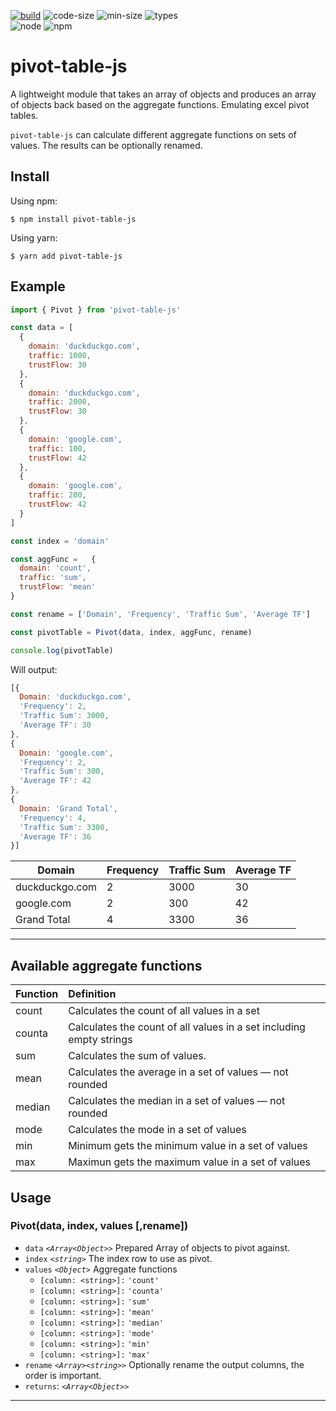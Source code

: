 [![build](https://img.shields.io/travis/alvaro-escalante/pivot-js?style=for-the-badge)](https://app.travis-ci.com/github/alvaro-escalante/pivot-js)
![code-size](https://img.shields.io/github/languages/code-size/alvaro-escalante/pivot-js?style=for-the-badge)
![min-size](https://img.shields.io/bundlephobia/min/pivot-table-js?style=for-the-badge)
![types](https://img.shields.io/npm/types/pivot-table-js?style=for-the-badge)<br>
![node](https://img.shields.io/node/v/pivot-table-js?style=for-the-badge)
![npm](https://img.shields.io/npm/v/pivot-table-js?style=for-the-badge)


# pivot-table-js

A lightweight module that takes an array of objects and produces an array of objects back based on the aggregate functions. Emulating excel pivot tables.

`pivot-table-js` can calculate different aggregate functions on sets of values. The results can be optionally renamed.

## Install

Using npm:

```console
$ npm install pivot-table-js
```

Using yarn:

```console
$ yarn add pivot-table-js
```

## Example

```js
import { Pivot } from 'pivot-table-js'

const data = [
  {
    domain: 'duckduckgo.com',
    traffic: 1000,
    trustFlow: 30
  },
  {
    domain: 'duckduckgo.com',
    traffic: 2000,
    trustFlow: 30
  },
  {
    domain: 'google.com',
    traffic: 100,
    trustFlow: 42
  },
  {
    domain: 'google.com',
    traffic: 200,
    trustFlow: 42
  }
]

const index = 'domain'

const aggFunc =   {
  domain: 'count',
  traffic: 'sum',
  trustFlow: 'mean'
}

const rename = ['Domain', 'Frequency', 'Traffic Sum', 'Average TF']

const pivotTable = Pivot(data, index, aggFunc, rename)

console.log(pivotTable)
```

Will output:

```js
[{
  Domain: 'duckduckgo.com',
  'Frequency': 2,
  'Traffic Sum': 3000,
  'Average TF': 30
},
{
  Domain: 'google.com',
  'Frequency': 2,
  'Traffic Sum': 300,
  'Average TF': 42
},
{
  Domain: 'Grand Total',
  'Frequency': 4,
  'Traffic Sum': 3300,
  'Average TF': 36
}]
```


| Domain         | Frequency | Traffic Sum | Average TF |
| -------------- | ----------| ----------- | ---------- |
| duckduckgo.com | 2         | 3000        | 30         |
| google.com     | 2         | 300         | 42         |
| Grand Total    | 4         | 3300        | 36         |

---

## Available aggregate functions

| Function  | Definition     |
| :-------------- | :-------------------------------------- |
| count  | Calculates the count of all values in a set |
| counta | Calculates the count of all values in a set including empty strings |
| sum    | Calculates the sum of values. |
| mean   | Calculates the average in a set of values — not rounded |
| median | Calculates the median in a set of values — not rounded |
| mode   | Calculates the mode in a set of values |
| min    | Minimum gets the minimum value in a set of values |
| max    | Maximun gets the maximum value in a set of values |
 
## Usage

### Pivot(data, index, values [,rename])

* `data` *`<Array<Object>>`* Prepared Array of objects to pivot against.
* `index` *`<string>`* The index row to use as pivot.
* `values` *`<Object>`* Aggregate functions
  * `[column: <string>]:` `'count'`
  * `[column: <string>]:` `'counta'`
  * `[column: <string>]:` `'sum'` 
  * `[column: <string>]:` `'mean'` 
  * `[column: <string>]:` `'median'` 
  * `[column: <string>]:` `'mode'` 
  * `[column: <string>]:` `'min'`
  * `[column: <string>]:` `'max'`
* `rename` *`<Array><string>>`* Optionally rename the output columns, the order is important.
* `returns`: *`<Array<Object>>`*

---
